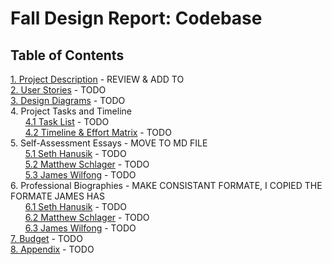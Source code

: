 # Fall Design Report: Codebase

## Table of Contents	

[1. Project Description](Homework/ProjectDescription.md) - REVIEW & ADD TO<br>
[2. User Stories](Homework/UserStories.md) - TODO<br>
[3. Design Diagrams](Homework/Design-Diagrams/Design-Diagrams.md) - TODO<br>
4. Project Tasks and Timeline<br>
&nbsp;&nbsp;&nbsp;&nbsp;&nbsp;&nbsp;[4.1 Task List](Homework/TaskList.md) - TODO<br>
&nbsp;&nbsp;&nbsp;&nbsp;&nbsp;&nbsp;[4.2 Timeline & Effort Matrix](Homework/Timeline.md) - TODO<br>
5. Self-Assessment Essays - MOVE TO MD FILE<br>
&nbsp;&nbsp;&nbsp;&nbsp;&nbsp;&nbsp;[5.1 Seth Hanusik](Homework/Individual-Capstone-Assessment/HanusikIndividualCapstoneAssessment.docx) - TODO<br>
&nbsp;&nbsp;&nbsp;&nbsp;&nbsp;&nbsp;[5.2 Matthew Schlager](Homework/Individual-Capstone-Assessment/SchlagerIndividualCapstoneAssessment.md) - TODO<br>
&nbsp;&nbsp;&nbsp;&nbsp;&nbsp;&nbsp;[5.3 James Wilfong](Homework/Individual-Capstone-Assessment/WilfongIndividualCapstoneAssessment.pdf) - TODO<br>
6. Professional Biographies - MAKE CONSISTANT FORMATE, I COPIED THE FORMATE JAMES HAS<br>
&nbsp;&nbsp;&nbsp;&nbsp;&nbsp;&nbsp;[6.1 Seth Hanusik](Homework/Professional-Bios/SethHanusikProfessionalBiography.md) - TODO<br>
&nbsp;&nbsp;&nbsp;&nbsp;&nbsp;&nbsp;[6.2 Matthew Schlager](Homework/Professional-Bios/MatthewSchlagerProfessionalBiography.md) - TODO<br>
&nbsp;&nbsp;&nbsp;&nbsp;&nbsp;&nbsp;[6.3 James Wilfong](Homework/Professional-Bios/WilfongProfessionalBiography.md) - TODO<br>
[7. Budget]() - TODO<br>
[8. Appendix]() - TODO<br>
